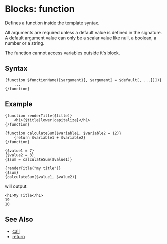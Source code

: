 # Blocks: function 

Defines a function inside the template syntax.

All arguments are required unless a default value is defined in the signature.
A default argument value can only be a scalar value like null, a boolean, a number or a string. 

The function cannot access variables outside it's block.

## Syntax

```
{function $functionName([$argument1[, $argument2 = $default[, ...]]])}
    ...
{/function}
```

## Example

```
{function renderTitle($title)}
    <h1>{$title|lower|capitalize}</h1>
{/function}

{function calculateSum($variable1, $variable2 = 12)}
    {return $variable1 + $variable2}
{/function}

{$value1 = 7}
{$value2 = 3}
{$sum = calculateSum($value1)}

{renderTitle("my title")}
{$sum}
{calculateSum($value1, $value2)}
```

will output:

```
<h1>My Title</h1>
19
10
```


## See Also

- [call](call.md)
- [return](return.md)

